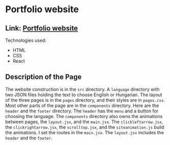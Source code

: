 # Portfolio website

## Link: [Portfolio website](https://www.bencskevin.hu/)

Technologies used:
- HTML
- CSS
- React


## Description of the Page


The website construction is in the `src` directory.  A `language` directory with two JSON files holding the text to choose English or Hungarian. The layout of the three pages is in the `pages` directory, and their styles are in `pages.css`. Most other parts of the page are in the `components` directory. Here are the `header` and the `footer` directory. The `header` has the `menu` and a button for choosing the language. The `components` directory also owns the animations between pages, the `layout.jsx`, and the `main.jsx`.  The `clickleftarrow.jsx`, the `clickrightarrow.jsx`,  the `scrolltop.jsx`, and the `siteanimation.js` build the animations. I set the routes in the `main.jsx`. The `layout.jsx` includes the `header` and the `footer`.





